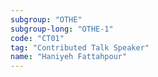 ```yaml
---
subgroup: "OTHE"
subgroup-long: "OTHE-1"
code: "CT01"
tag: "Contributed Talk Speaker"
name: "Haniyeh Fattahpour"
---
```

